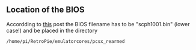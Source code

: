 ## Location of the BIOS

Accordding to [this](http://www.raspberrypi.org/phpBB3/viewtopic.php?p=293929#p293929) post the BIOS filename has to be "scph1001.bin" (lower case!) and be placed in the directory

```shell
/home/pi/RetroPie/emulatorcores/pcsx_rearmed
```
